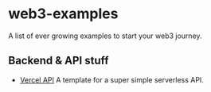 # web3-examples

A list of ever growing examples to start your web3 journey.

## Backend & API stuff

- [Vercel API](./api/vercel-api/) A template for a super simple serverless API.
